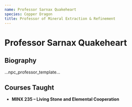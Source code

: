 ```yaml
---
name: Professor Sarnax Quakeheart
species: Copper Dragon
title: Professor of Mineral Extraction & Refinement
---
```


# Professor Sarnax Quakeheart

## Biography
...npc_professor_template...

## Courses Taught
- **MINX 235 – Living Stone and Elemental Cooperation**
